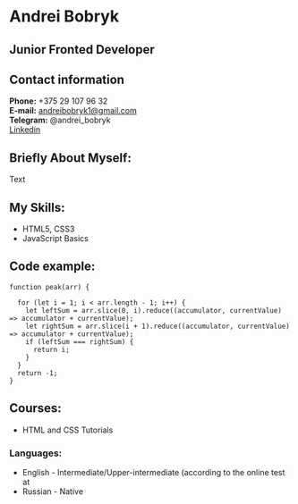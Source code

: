 # Andrei Bobryk
## Junior Fronted Developer
## Contact information
**Phone:** +375 29 107 96 32  
**E-mail:** andreibobryk1@gmail.com  
**Telegram:** @andrei_bobryk  
[Linkedin](https://www.linkedin.com/in/andrei-bobryk-912409226/)
## Briefly About Myself:
Text
## My Skills:
* HTML5, CSS3
* JavaScript Basics
## Code example:
```
function peak(arr) {

  for (let i = 1; i < arr.length - 1; i++) {
    let leftSum = arr.slice(0, i).reduce((accumulator, currentValue) => accumulator + currentValue);
    let rightSum = arr.slice(i + 1).reduce((accumulator, currentValue) => accumulator + currentValue);
    if (leftSum === rightSum) {
      return i;
    }
  }
  return -1;
}
```

## Courses:

* HTML and CSS Tutorials

### Languages:

 * English - Intermediate/Upper-intermediate (according to the online test at
 * Russian - Native